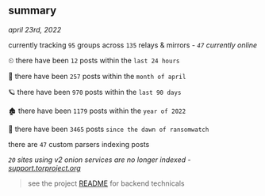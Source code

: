 
## summary
_april 23rd, 2022_

currently tracking `95` groups across `135` relays & mirrors - _`47` currently online_

⏲ there have been `12` posts within the `last 24 hours`

🦈 there have been `257` posts within the `month of april`

🪐 there have been `970` posts within the `last 90 days`

🏚 there have been `1179` posts within the `year of 2022`

🦕 there have been `3465` posts `since the dawn of ransomwatch`

there are `47` custom parsers indexing posts

_`20` sites using v2 onion services are no longer indexed - [support.torproject.org](https://support.torproject.org/onionservices/v2-deprecation/)_

> see the project [README](https://github.com/thetanz/ransomwatch#ransomwatch--) for backend technicals
